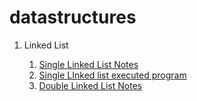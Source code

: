 # datastructures

<ol> 
  <li> Linked List</li>
    <ol>
      <li> <a href="https://github.com/kothakondachandhar/datastructures/blob/main/UNIT%20-%203%20%20Single%20Linked%20List.docx">Single Linked List  Notes </li>
        <li> <a href = "https://onlinegdb.com/tRe4qvQ3F"> Single LInked list executed program </a></li>
        <li> <a href="https://github.com/kothakondachandhar/datastructures/blob/main/UNIT%20-%203%20%20Single%20Linked%20List.docx">Double Linked List  Notes </li>
    </ol>
  
</ol>
